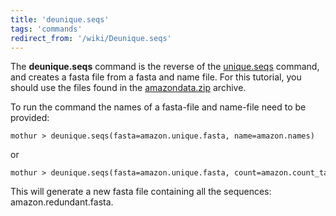 ```yaml
---
title: 'deunique.seqs'
tags: 'commands'
redirect_from: '/wiki/Deunique.seqs'
---
```

The **deunique.seqs** command is the reverse of
the [unique.seqs](unique.seqs) command, and creates a fasta
file from a fasta and name file. For this tutorial, you should use the
files found in the [ amazondata.zip](https://mothur.s3.us-east-2.amazonaws.com/wiki/amazondata.zip)
archive.

To run the command the names of a fasta-file and name-file need to be
provided:

    mothur > deunique.seqs(fasta=amazon.unique.fasta, name=amazon.names)

or

    mothur > deunique.seqs(fasta=amazon.unique.fasta, count=amazon.count_table)

This will generate a new fasta file containing all the sequences:
amazon.redundant.fasta.


